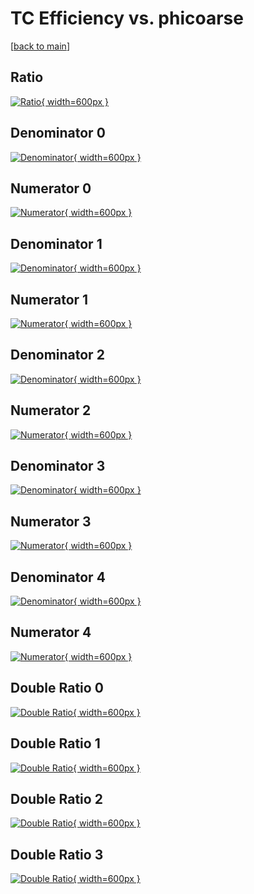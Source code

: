 # TC Efficiency vs. phicoarse

[[back to main](./)]



## Ratio

[![Ratio](../mtv/var/TC_vtr_321_-1_eff_phicoarse.png){ width=600px }](../mtv/var/TC_vtr_321_-1_eff_phicoarse.pdf)

## Denominator 0

[![Denominator](../mtv/den/TC_vtr_321_-1_eff_phicoarse_den0.png){ width=600px }](../mtv/den/TC_vtr_321_-1_eff_phicoarse_den0.pdf)

## Numerator 0

[![Numerator](../mtv/num/TC_vtr_321_-1_eff_phicoarse_num0.png){ width=600px }](../mtv/num/TC_vtr_321_-1_eff_phicoarse_num0.pdf)

## Denominator 1

[![Denominator](../mtv/den/TC_vtr_321_-1_eff_phicoarse_den1.png){ width=600px }](../mtv/den/TC_vtr_321_-1_eff_phicoarse_den1.pdf)

## Numerator 1

[![Numerator](../mtv/num/TC_vtr_321_-1_eff_phicoarse_num1.png){ width=600px }](../mtv/num/TC_vtr_321_-1_eff_phicoarse_num1.pdf)

## Denominator 2

[![Denominator](../mtv/den/TC_vtr_321_-1_eff_phicoarse_den2.png){ width=600px }](../mtv/den/TC_vtr_321_-1_eff_phicoarse_den2.pdf)

## Numerator 2

[![Numerator](../mtv/num/TC_vtr_321_-1_eff_phicoarse_num2.png){ width=600px }](../mtv/num/TC_vtr_321_-1_eff_phicoarse_num2.pdf)

## Denominator 3

[![Denominator](../mtv/den/TC_vtr_321_-1_eff_phicoarse_den3.png){ width=600px }](../mtv/den/TC_vtr_321_-1_eff_phicoarse_den3.pdf)

## Numerator 3

[![Numerator](../mtv/num/TC_vtr_321_-1_eff_phicoarse_num3.png){ width=600px }](../mtv/num/TC_vtr_321_-1_eff_phicoarse_num3.pdf)

## Denominator 4

[![Denominator](../mtv/den/TC_vtr_321_-1_eff_phicoarse_den4.png){ width=600px }](../mtv/den/TC_vtr_321_-1_eff_phicoarse_den4.pdf)

## Numerator 4

[![Numerator](../mtv/num/TC_vtr_321_-1_eff_phicoarse_num4.png){ width=600px }](../mtv/num/TC_vtr_321_-1_eff_phicoarse_num4.pdf)

## Double Ratio 0

[![Double Ratio](../mtv/ratio/TC_vtr_321_-1_eff_phicoarse_ratio0.png){ width=600px }](../mtv/ratio/TC_vtr_321_-1_eff_phicoarse_ratio0.pdf)

## Double Ratio 1

[![Double Ratio](../mtv/ratio/TC_vtr_321_-1_eff_phicoarse_ratio1.png){ width=600px }](../mtv/ratio/TC_vtr_321_-1_eff_phicoarse_ratio1.pdf)

## Double Ratio 2

[![Double Ratio](../mtv/ratio/TC_vtr_321_-1_eff_phicoarse_ratio2.png){ width=600px }](../mtv/ratio/TC_vtr_321_-1_eff_phicoarse_ratio2.pdf)

## Double Ratio 3

[![Double Ratio](../mtv/ratio/TC_vtr_321_-1_eff_phicoarse_ratio3.png){ width=600px }](../mtv/ratio/TC_vtr_321_-1_eff_phicoarse_ratio3.pdf)

